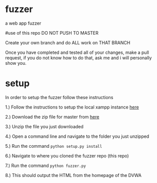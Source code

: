 # fuzzer
a web app fuzzer

#use of this repo
DO NOT PUSH TO MASTER

Create your own branch and do ALL work on THAT BRANCH

Once you have completed and tested all of your changes, make a pull request, if you do not know how to do that, ask me and i will personally show you.

# setup
In order to setup the fuzzer follow these instructions

1.) Follow the instructions to setup the local xampp instance <a href="http://yogi.se.rit.edu/~swen-331/activities/webapps.html">here</a>

2.) Download the zip file for master from <a href="https://github.com/kennethreitz/requests">here</a>

3.) Unzip the file you just downloaded

4.) Open a command line and navigate to the folder you just unzipped

5.) Run the command <code>python setup.py install</code>

6.) Navigate to where you cloned the fuzzer repo (this repo)

7.) Run the command <code>python fuzzer.py</code>

8.) This should output the HTML from the homepage of the DVWA

